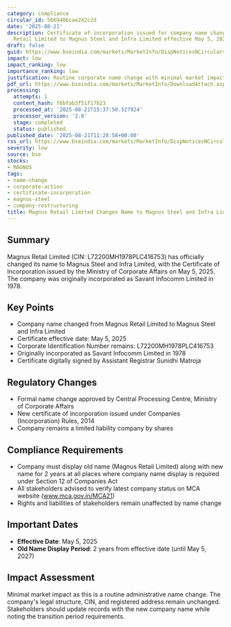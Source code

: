 ```yaml
---
category: compliance
circular_id: 566940bcae242c2d
date: '2025-08-21'
description: Certificate of incorporation issued for company name change from Magnus
  Retail Limited to Magnus Steel and Infra Limited effective May 5, 2025.
draft: false
guid: https://www.bseindia.com/markets/MarketInfo/DispNoticesNCirculars.aspx?Noticeid={2FC76EB4-21AF-4613-87E1-6CB4FDEC9A32}&noticeno=20250821-23&dt=08/21/2025&icount=23&totcount=63&flag=0
impact: low
impact_ranking: low
importance_ranking: low
justification: Routine corporate name change with minimal market impact
pdf_url: https://www.bseindia.com/markets/MarketInfo/DownloadAttach.aspx?id=20250821-23&attachedId=bef297f2-ab5a-4277-94f8-e29c8e08af99
processing:
  attempts: 1
  content_hash: f6bfab3f51f17b23
  processed_at: '2025-08-21T15:37:50.527924'
  processor_version: '2.0'
  stage: completed
  status: published
published_date: '2025-08-21T11:28:58+00:00'
rss_url: https://www.bseindia.com/markets/MarketInfo/DispNoticesNCirculars.aspx?Noticeid={2FC76EB4-21AF-4613-87E1-6CB4FDEC9A32}&noticeno=20250821-23&dt=08/21/2025&icount=23&totcount=63&flag=0
severity: low
source: bse
stocks:
- MAGNUS
tags:
- name-change
- corporate-action
- certificate-incorporation
- magnus-steel
- company-restructuring
title: Magnus Retail Limited Changes Name to Magnus Steel and Infra Limited
---
```


## Summary

Magnus Retail Limited (CIN: L72200MH1978PLC416753) has officially changed its name to Magnus Steel and Infra Limited, with the Certificate of Incorporation issued by the Ministry of Corporate Affairs on May 5, 2025. The company was originally incorporated as Savant Infocomm Limited in 1978.

## Key Points

- Company name changed from Magnus Retail Limited to Magnus Steel and Infra Limited
- Certificate effective date: May 5, 2025
- Corporate Identification Number remains: L72200MH1978PLC416753
- Originally incorporated as Savant Infocomm Limited in 1978
- Certificate digitally signed by Assistant Registrar Sunidhi Matroja

## Regulatory Changes

- Formal name change approved by Central Processing Centre, Ministry of Corporate Affairs
- New certificate of incorporation issued under Companies (Incorporation) Rules, 2014
- Company remains a limited liability company by shares

## Compliance Requirements

- Company must display old name (Magnus Retail Limited) along with new name for 2 years at all places where company name display is required under Section 12 of Companies Act
- All stakeholders advised to verify latest company status on MCA website (www.mca.gov.in/MCA21)
- Rights and liabilities of stakeholders remain unaffected by name change

## Important Dates

- **Effective Date**: May 5, 2025
- **Old Name Display Period**: 2 years from effective date (until May 5, 2027)

## Impact Assessment

Minimal market impact as this is a routine administrative name change. The company's legal structure, CIN, and registered address remain unchanged. Stakeholders should update records with the new company name while noting the transition period requirements.